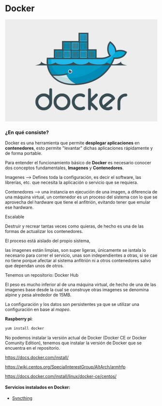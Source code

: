 # Docker 

![Docker Logo](../../Imagenes/Docker/Docker_logo.png)

### ¿En qué consiste?

Docker es una herramienta que permite **desplegar aplicaciones** en **contenedores**, esto permite "levantar" dichas aplicaciones rápidamente y de forma portable.

Para entender el funcionamiento básico de **Docker** es necesario conocer dos conceptos fundamentales, **Imagenes** y **Contenedores**.





Imagenes --> Defines toda la configuración, es decir el software, las librerías, etc. que necesita la aplicación o servicio que se requiera.

Contenedores --> una instancia en ejecución de una imagen, a diferencia de una máquina virtual, un contenedor es un proceso del sistema con lo que se aprovecha del hardware que tiene el anfitrión, evitando tener que emular ese hardware.

Escalable

Destruir y recrear tantas veces como quieras, de hecho es una de las formas de actualizar los contenedores.

El proceso está aislado del propio sistema, 

las imagenes están limpias, son super ligeras, únicamente se isntala lo necesario para correr el servicio, unas son independientes a otras, si se cae no tiene porque afectar al sistema anfitrión ni a otros contenedores salvo que dependan unos de otros.

Tenemos un repositorio: Docker Hub

El peso es mucho inferior al de una máquina virtual, de hecho de una de las imagenes base desde la cual se construye otras imagenes se denomina alpine y pesa alrededor de 15MB.

La configuración y los datos son persistentes ya que se utilizar una configuración en base al *mapeo*.

**Raspberry pi**:

````bash
yum install docker
````



No podemos instalar la versión actual de Docker (Docker CE or Docker Comunity Edition), tenemos que instalar la versión de Docker que se encuentra en el repositorio.

https://docs.docker.com/install/

https://wiki.centos.org/SpecialInterestGroup/AltArch/armhfp

https://docs.docker.com/install/linux/docker-ce/centos/

#### Servicios instalados en Docker:

- [Syncthing](Syncthing.md)

